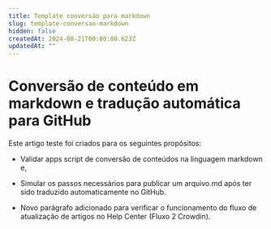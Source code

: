 ```yaml
---
title: Template conversão para markdown
slug: template-conversao-markdown
hidden: false
createdAt: 2024-08-21T00:00:00.623Z
updatedAt: ""
---
```


# Conversão de conteúdo em markdown e tradução automática para GitHub

Este artigo teste foi criados para os seguintes propósitos:

- Validar apps script de conversão de conteúdos na linguagem markdown e,

- Simular os passos necessários para publicar um arquivo.md após ter sido traduzido automaticamente no GitHub.

- Novo parágrafo adicionado para verificar o funcionamento do fluxo de atualização de artigos no Help Center (Fluxo 2 Crowdin).
